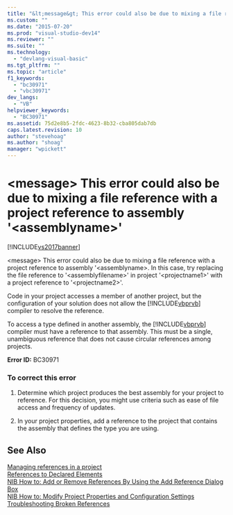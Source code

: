```yaml
---
title: "&lt;message&gt; This error could also be due to mixing a file reference with a project reference to assembly &#39;&lt;assemblyname&gt;&#39; | Microsoft Docs"
ms.custom: ""
ms.date: "2015-07-20"
ms.prod: "visual-studio-dev14"
ms.reviewer: ""
ms.suite: ""
ms.technology: 
  - "devlang-visual-basic"
ms.tgt_pltfrm: ""
ms.topic: "article"
f1_keywords: 
  - "bc30971"
  - "vbc30971"
dev_langs: 
  - "VB"
helpviewer_keywords: 
  - "BC30971"
ms.assetid: 75d2e8b5-2fdc-4623-8b32-cba805dab7db
caps.latest.revision: 10
author: "stevehoag"
ms.author: "shoag"
manager: "wpickett"
---
```

# &lt;message&gt; This error could also be due to mixing a file reference with a project reference to assembly &#39;&lt;assemblyname&gt;&#39;
[!INCLUDE[vs2017banner](../../../visual-basic/includes/vs2017banner.md)]

\<message> This error could also be due to mixing a file reference with a project reference to assembly '\<assemblyname>. In this case, try replacing the file reference to '\<assemblyfilename>' in project '\<projectname1>' with a project reference to '\<projectname2>'.  
  
 Code in your project accesses a member of another project, but the configuration of your solution does not allow the [!INCLUDE[vbprvb](../../../csharp/programming-guide/concepts/linq/includes/vbprvb-md.md)] compiler to resolve the reference.  
  
 To access a type defined in another assembly, the [!INCLUDE[vbprvb](../../../csharp/programming-guide/concepts/linq/includes/vbprvb-md.md)] compiler must have a reference to that assembly. This must be a single, unambiguous reference that does not cause circular references among projects.  
  
 **Error ID:** BC30971  
  
### To correct this error  
  
1.  Determine which project produces the best assembly for your project to reference. For this decision, you might use criteria such as ease of file access and frequency of updates.  
  
2.  In your project properties, add a reference to the project that contains the assembly that defines the type you are using.  
  
## See Also  
 [Managing references in a project](/visual-studio/ide/managing-references-in-a-project)   
 [References to Declared Elements](../../../visual-basic/programming-guide/language-features/declared-elements/references-to-declared-elements.md)   
 [NIB How to: Add or Remove References By Using the Add Reference Dialog Box](http://msdn.microsoft.com/en-us/3bd75d61-f00c-47c0-86a2-dd1f20e231c9)   
 [NIB How to: Modify Project Properties and Configuration Settings](http://msdn.microsoft.com/en-us/e7184bc5-2f2b-4b4f-aa9a-3ecfcbc48b67)   
 [Troubleshooting Broken References](/visual-studio/ide/troubleshooting-broken-references)